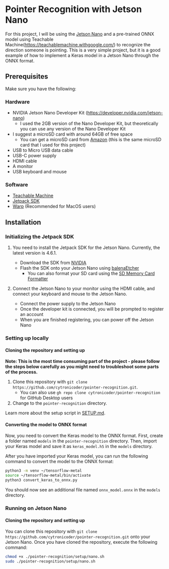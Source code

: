 # Pointer Recognition with Jetson Nano
For this project, I will be using the [Jetson Nano](https://nvidia.github.io/jetson-nano/) and a pre-trained ONNX model using Teachable Machine(https://teachablemachine.withgoogle.com/) to recognize the direction someone is pointing. This is a very simple project, but it is a good example of how to implement a Keras model in a Jetson Nano through the ONNX format.

## Prerequisites
Make sure you have the following:

### Hardware
- NVIDIA Jetson Nano Developer Kit (https://developer.nvidia.com/jetson-nano)
  - I used the 2GB version of the Nano Developer Kit, but theoretically you can use any version of the Nano Developer Kit
- I suggest a microSD card with around 64GB of free space
  - You can get a microSD card from [Amazon](https://www.amazon.sg/SanDisk-Ultra-UHS-I-MicroSDXC-120MB/dp/B08L5FM4JC/) (this is the same microSD card that I used for this project)
- USB to Micro USB data cable
- USB-C power supply
- HDMI cable
- A monitor
- USB keyboard and mouse

### Software
- [Teachable Machine](https://teachablemachine.withgoogle.com/)
- [Jetpack SDK](https://developer.nvidia.com/embedded/jetpack)
- [Warp](https://warp.dev/) (Recommended for MacOS users)

## Installation

### Initializing the Jetpack SDK
1. You need to install the Jetpack SDK for the Jetson Nano. Currently, the latest version is 4.6.1.
   - Download the SDK from [NVIDIA](https://developer.nvidia.com/embedded/jetpack-sdk-461)
   - Flash the SDK onto your Jetson Nano using [balenaEtcher](https://balena.io/etcher/)
     - You can also format your SD card using the [SD Memory Card Formatter](https://www.sdcard.org/downloads/formatter/)

2. Connect the Jetson Nano to your monitor using the HDMI cable, and connect your keyboard and mouse to the Jetson Nano.
   - Connect the power supply to the Jetson Nano
   - Once the developer kit is connected, you will be prompted to register an account
   - When you are finished registering, you can power off the Jetson Nano

### Setting up locally
#### Cloning the repository and setting up
**Note: This is the most time consuming part of the project - please follow the steps below carefully as you might need to troubleshoot some parts of the process.**

1. Clone this repository with `git clone https://github.com/cytronicoder/pointer-recognition.git`.
   - You can also use `gh repo clone cytronicoder/pointer-recognition` for GitHub Desktop users
2. Change to the `pointer-recognition` directory.

Learn more about the setup script in [SETUP.md](SETUP.md).

#### Converting the model to ONNX format
Now, you need to convert the Keras model to the ONNX format. First, create a folder named `models` in the `pointer-recognition` directory. Then, import your Keras model and save it as `keras_model.h5` in the `models` directory.

After you have imported your Keras model, you can run the following command to convert the model to the ONNX format:

```bash
python3 -m venv ~/tensorflow-metal
source ~/tensorflow-metal/bin/activate
python3 convert_keras_to_onnx.py
```

You should now see an additional file named `onnx_model.onnx` in the `models` directory.

### Running on Jetson Nano
#### Cloning the repository and setting up
You can clone this repository with `git clone https://github.com/cytronicoder/pointer-recognition.git` onto your Jetson Nano. Once you have cloned the repository, execute the following command:

```bash
chmod +x ./pointer-recognition/setup/nano.sh
sudo ./pointer-recognition/setup/nano.sh
```